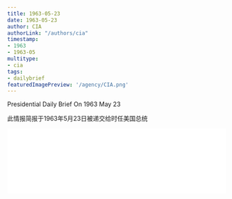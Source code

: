 ```yaml
---
title: 1963-05-23
date: 1963-05-23
author: CIA 
authorLink: "/authors/cia"
timestamp: 
- 1963
- 1963-05
multitype: 
- cia
tags: 
- dailybrief
featuredImagePreview: '/agency/CIA.png'
---
```



Presidential Daily Brief On 1963 May 23

此情报简报于1963年5月23日被递交给时任美国总统

<!--more-->





<div id="over" style="width:100%; overflow:hidden"> <iframe id="sFrame" name="sFrame" frameborder="no" border="0"  allowfullscreen marginwidth="0" scrolling="no" src = " /CIA/1963-05-23.html "  style = " position:absulute; width: 806px; top: 300;" > </iframe> </div>